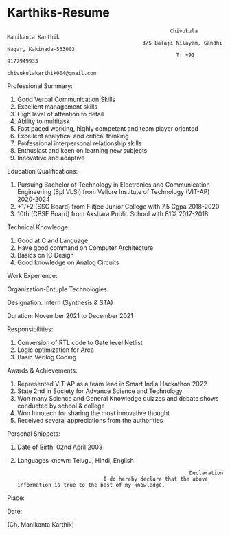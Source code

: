 # Karthiks-Resume

                                                         Chivukula Manikanta Karthik
                                                3/S Balaji Nilayam, Gandhi Nagar, Kakinada-533003
                                                           T: +91 9177949933
                                                        chivukulakarthik004@gmail.com
                                                               
                                                              
Professional Summary:

1. Good Verbal Communication Skills
2. Excellent management skills
3. High level of attention to detail
4. Ability to multitask
5. Fast paced working, highly competent and team player oriented
6. Excellent analytical and critical thinking
7. Professional interpersonal relationship skills
8. Enthusiast and keen on learning new subjects
9. Innovative and adaptive

Education Qualifications: 

1. Pursuing Bachelor of Technology in Electronics and Communication Engineering (Spl VLSI) 
   from Vellore Institute of Technology (VIT-AP)
   2020-2024
2. +1/+2 (SSC Board) from Fiitjee Junior College with 7.5 Cgpa
   2018-2020
3. 10th (CBSE Board) from Akshara Public School with 81%
   2017-2018
 
Technical Knowledge:

1. Good at C and Language
2. Have good command on Computer Architecture
3. Basics on IC Design
4. Good knowledge on Analog Circuits

Work Experience:

  Organization-Entuple Technologies.
  
  Designation: Intern (Synthesis & STA)
  
  Duration: November 2021 to December 2021
  
  Responsibilities:
  
  1. Conversion of RTL code to Gate level Netlist
  2. Logic optimization for Area
  3. Basic Verilog Coding

Awards & Achievements:

1. Represented VIT-AP as a team lead in Smart India Hackathon 2022 
2. State 2nd in Society for Advance Science and Technology
3. Won many Science and General Knowledge quizzes and debate shows conducted by school & college
4. Won Innotech for sharing the most innovative thought
5. Received several appreciations from the authorities

Personal Snippets:

1. Date of Birth: 02nd April 2003
2. Languages known: Telugu, Hindi, English

             
                                                               Declaration
                                   I do hereby declare that the above information is true to the best of my knowledge.
                          
Place:

Date: 

(Ch. Manikanta Karthik)
